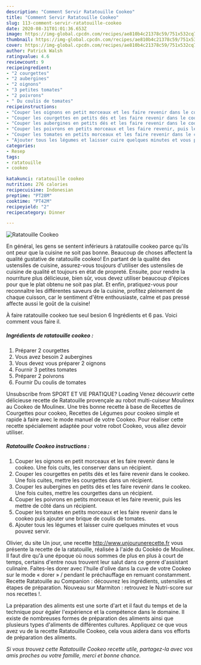 ```yaml
---
description: "Comment Servir Ratatouille Cookeo"
title: "Comment Servir Ratatouille Cookeo"
slug: 113-comment-servir-ratatouille-cookeo
date: 2020-08-31T01:01:36.653Z
image: https://img-global.cpcdn.com/recipes/ae810b4c21378c59/751x532cq70/ratatouille-cookeo-photo-principale-de-la-recette.jpg
thumbnail: https://img-global.cpcdn.com/recipes/ae810b4c21378c59/751x532cq70/ratatouille-cookeo-photo-principale-de-la-recette.jpg
cover: https://img-global.cpcdn.com/recipes/ae810b4c21378c59/751x532cq70/ratatouille-cookeo-photo-principale-de-la-recette.jpg
author: Patrick Walsh
ratingvalue: 4.6
reviewcount: 9
recipeingredient:
- "2 courgettes"
- "2 aubergines"
- "2 oignons"
- "3 petites tomates"
- "2 poivrons"
- " Du coulis de tomates"
recipeinstructions:
- "Couper les oignons en petit morceaux et les faire revenir dans le cookeo. Une fois cuits, les conserver dans un récipient."
- "Couper les courgettes en petits dés et les faire revenir dans le cookeo. Une fois cuites, mettre les courgettes dans un récipient."
- "Couper les aubergines en petits dés et les faire revenir dans le cookeo. Une fois cuites, mettre les courgettes dans un récipient."
- "Couper les poivrons en petits morceaux et les faire revenir, puis les mettre de côté dans un récipient."
- "Couper les tomates en petits morceaux et les faire revenir dans le cookeo puis ajouter une brique de coulis de tomates."
- "Ajouter tous les légumes et laisser cuire quelques minutes et vous pouvez servir."
categories:
- Resep
tags:
- ratatouille
- cookeo

katakunci: ratatouille cookeo 
nutrition: 276 calories
recipecuisine: Indonesian
preptime: "PT28M"
cooktime: "PT42M"
recipeyield: "2"
recipecategory: Dinner

---
```



![Ratatouille Cookeo](https://img-global.cpcdn.com/recipes/ae810b4c21378c59/751x532cq70/ratatouille-cookeo-photo-principale-de-la-recette.jpg)

En général, les gens se sentent inférieurs à ratatouille cookeo parce qu'ils ont peur que la cuisine ne soit pas bonne. Beaucoup de choses affectent la qualité gustative de ratatouille cookeo! En partant de la qualité des ustensiles de cuisine, assurez-vous toujours d'utiliser des ustensiles de cuisine de qualité et toujours en état de propreté. Ensuite, pour rendre la nourriture plus délicieuse, bien sûr, vous devez utiliser beaucoup d'épices pour que le plat obtenu ne soit pas plat. Et enfin, pratiquez-vous pour reconnaître les différentes saveurs de la cuisine, profitez pleinement de chaque cuisson, car le sentiment d'être enthousiaste, calme et pas pressé affecte aussi le goût de la cuisine!

<!--inarticleads1-->

À faire ratatouille cookeo tue seul besion 6 Ingrédients et 6 pas. Voici comment vous faire il.

##### Ingrédients de ratatouille cookeo :

1. Préparer 2 courgettes
1. Vous avez besoin 2 aubergines
1. Vous devez vous préparer 2 oignons
1. Fournir 3 petites tomates
1. Préparer 2 poivrons
1. Fournir  Du coulis de tomates


Unsubscribe from SPORT ET VIE PRATIQUE? Loading Venez découvrir cette délicieuse recette de Ratatouille provençale au robot multi-cuiseur Moulinex au Cookeo de Moulinex. Une très bonne recette à base de Recettes de Courgettes pour cookeo, Recettes de Légumes pour cookeo simple et rapide à faire avec le mode manuel de votre Cookeo. Pour réaliser cette recette spécialement adaptée pour votre robot Cookeo, vous allez devoir utiliser. 

<!--inarticleads2-->

##### Ratatouille Cookeo instructions :

1. Couper les oignons en petit morceaux et les faire revenir dans le cookeo. Une fois cuits, les conserver dans un récipient.
1. Couper les courgettes en petits dés et les faire revenir dans le cookeo. Une fois cuites, mettre les courgettes dans un récipient.
1. Couper les aubergines en petits dés et les faire revenir dans le cookeo. Une fois cuites, mettre les courgettes dans un récipient.
1. Couper les poivrons en petits morceaux et les faire revenir, puis les mettre de côté dans un récipient.
1. Couper les tomates en petits morceaux et les faire revenir dans le cookeo puis ajouter une brique de coulis de tomates.
1. Ajouter tous les légumes et laisser cuire quelques minutes et vous pouvez servir.


Olivier, du site Un jour, une recette http://www.unjourunerecette.fr vous présente la recette de la ratatouille, réalisée à l&#39;aide du Cookéo de Moulinex. Il faut dire qu&#39;à une époque où nous sommes de plus en plus à court de temps, certains d&#39;entre nous trouvent leur salut dans ce genre d&#39;assistant culinaire. Faites-les dorer avec l&#39;huile d&#39;olive dans la cuve de votre Cookeo sur le mode « dorer » / pendant le préchauffage en remuant constamment. Recette Ratatouille au Companion : découvrez les ingrédients, ustensiles et étapes de préparation. Nouveau sur Marmiton : retrouvez le Nutri-score sur nos recettes !. 

<!--inarticleads1-->

<p>
La préparation des aliments est une sorte d'art et il faut du temps et de la technique pour égaler l'expérience et la compétence dans le domaine. Il existe de nombreuses formes de préparation des aliments ainsi que plusieurs types d'aliments de différentes cultures. Appliquez ce que vous avez vu de la recette Ratatouille Cookeo, cela vous aidera dans vos efforts de préparation des aliments.
</p>

<p>
<i>Si vous trouvez cette Ratatouille Cookeo recette utile, partagez-la avec vos amis proches ou votre famille, merci et bonne chance.</i>
</p>
